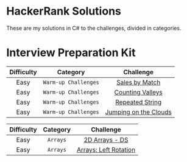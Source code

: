 # HackerRank Solutions
These are my solutions in C# to the challenges, divided in categories.

# Interview Preparation Kit
| Difficulty | Category | Challenge |
| :-------------: | :-------------: | :-----: |
| Easy | `Warm-up Challenges` | [Sales by Match](https://github.com/EAX94/HackerRank-Solutions/blob/main/Interview%20Preparation%20Kit/Warm-up%20Challenges/Sales%20by%20Match/Solution.cs) |
| Easy | `Warm-up Challenges` | [Counting Valleys](https://github.com/EAX94/HackerRank-Solutions/blob/main/Interview%20Preparation%20Kit/Warm-up%20Challenges/Counting%20Valleys/Solution.cs) |
| Easy | `Warm-up Challenges` | [Repeated String](https://github.com/EAX94/HackerRank-Solutions/blob/main/Interview%20Preparation%20Kit/Warm-up%20Challenges/Repeated%20String/Solution.cs) |
| Easy | `Warm-up Challenges` | [Jumping on the Clouds](https://github.com/EAX94/HackerRank-Solutions/blob/main/Interview%20Preparation%20Kit/Warm-up%20Challenges/Jumping%20on%20the%20Clouds/Solution.cs) |

| Difficulty | Category | Challenge |
| :-------------: | :-------------: | :-----: |
| Easy | `Arrays` | [2D Arrays - DS](https://github.com/EAX94/HackerRank-Solutions/blob/main/Interview%20Preparation%20Kit/Arrays/2D%20Arrays%20-%20DS/Solution.cs) |
| Easy | `Arrays` | [Arrays: Left Rotation](https://github.com/EAX94/HackerRank-Solutions/blob/main/Interview%20Preparation%20Kit/Arrays/Arrays%20-%20Left%20Rotation/Solution.cs) | | Easy | `Arrays` | [New Year Chaos](https://github.com/EAX94/HackerRank-Solutions/blob/main/Interview%20Preparation%20Kit/Arrays/New%20Year%20Chaos/Solution.cs) |
